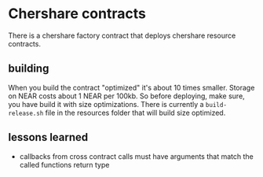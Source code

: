 # Chershare contracts
There is a chershare factory contract that deploys chershare resource contracts. 

## building
When you build the contract "optimized" it's about 10 times smaller. 
Storage on NEAR costs about 1 NEAR per 100kb. 
So before deploying, make sure, you have build it with size optimizations. 
There is currently a `build-release.sh` file in the resources folder that will build size optimized. 
 
## lessons learned
- callbacks from cross contract calls must have arguments that match the called functions return type
